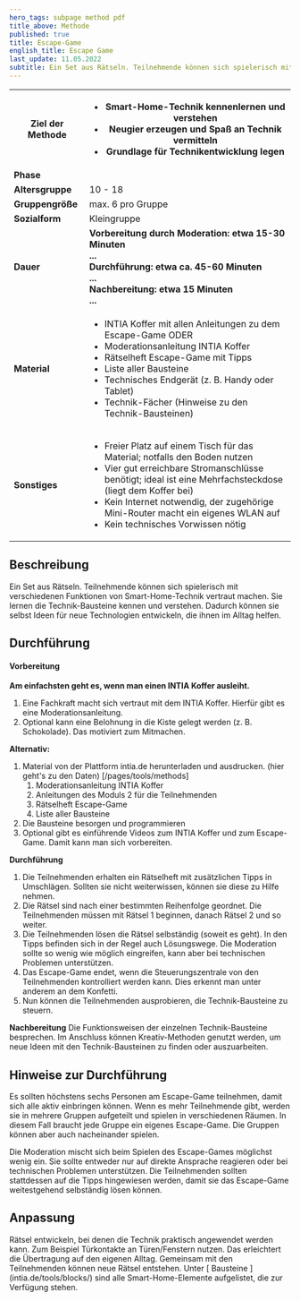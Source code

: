 ```yaml
---
hero_tags: subpage method pdf
title_above: Methode
published: true
title: Escape-Game
english_title: Escape Game
last_update: 11.05.2022
subtitle: Ein Set aus Rätseln. Teilnehmende können sich spielerisch mit verschiedenen Funktionen von Smart-Home-Technik vertraut machen. Sie lernen die Technik-Bausteine kennen und verstehen. Dadurch können sie selbst Ideen für neue Technologien entwickeln, die ihnen im Alltag helfen.
---
```


<table class="tb">
    <tr>
        <th><strong>Ziel der Methode</strong></th>
        <th>

- Smart-Home-Technik kennenlernen und verstehen
- Neugier erzeugen und Spaß an Technik vermitteln
- Grundlage für Technikentwicklung legen

</th>
    </tr>
    <tr>
      <td><strong>Phase</strong></td>
      <td></td>
    </tr>
    <tr>
      <td><strong>Altersgruppe</strong></td>
      <td>10 - 18</td>
    </tr>
    <tr>
      <td><strong>Gruppengröße</strong></td>
      <td>max. 6 pro Gruppe</td>
    </tr>
    <tr>
      <td><strong>Sozialform</strong></td>
      <td>Kleingruppe</td>
    </tr>
    <tr>
      <td><strong>Dauer</strong></td>
      <td>
      <strong>
      Vorbereitung durch Moderation: etwa 15-30 Minuten<br>
      ...<br>
      Durchführung: etwa ca. 45-60 Minuten<br>
      ...<br>
      Nachbereitung: etwa 15 Minuten<br>
      ...
      </strong>
      </td>
    </tr>
    <tr>
      <td><strong>Material</strong></td>
      <td>
    <ul>
    <li>INTIA Koffer mit allen Anleitungen zu dem Escape-Game ODER</li>
    <li>Moderationsanleitung INTIA Koffer</li>
    <li>Rätselheft Escape-Game mit Tipps</li>
    <li>Liste aller Bausteine</li>
    <li>Technisches Endgerät (z. B. Handy oder Tablet)</li>
    <li>Technik-Fächer (Hinweise zu den Technik-Bausteinen)</li>
    </ul>
    </td>
    </tr>
    <tr>
      <td><strong>Sonstiges</strong></td>
      <td>

- Freier Platz auf einem Tisch für das Material; notfalls den Boden nutzen
- Vier gut erreichbare Stromanschlüsse benötigt; ideal ist eine Mehrfachsteckdose (liegt dem Koffer bei)
- Kein Internet notwendig, der zugehörige Mini-Router macht ein eigenes WLAN auf
- Kein technisches Vorwissen nötig
</td>
</tr>
</table>

## Beschreibung

Ein Set aus Rätseln. Teilnehmende können sich spielerisch mit verschiedenen Funktionen von Smart-Home-Technik vertraut machen. Sie lernen die Technik-Bausteine kennen und verstehen. Dadurch können sie selbst Ideen für neue Technologien entwickeln, die ihnen im Alltag helfen.

## Durchführung

#### Vorbereitung

**Am einfachsten geht es, wenn man einen INTIA Koffer ausleiht.**

1. Eine Fachkraft macht sich vertraut mit dem INTIA Koffer. Hierfür gibt es eine Moderationsanleitung.
2. Optional kann eine Belohnung in die Kiste gelegt werden (z. B. Schokolade). Das motiviert zum Mitmachen.

**Alternativ:**

1. Material von der Plattform intia.de herunterladen und ausdrucken. (hier geht's zu den Daten) [/pages/tools/methods]
   1. Moderationsanleitung INTIA Koffer
   2. Anleitungen des Moduls 2 für die Teilnehmenden
   3. Rätselheft Escape-Game
   4. Liste aller Bausteine
2. Die Bausteine besorgen und programmieren
3. Optional gibt es einführende Videos zum INTIA Koffer und zum Escape-Game. Damit kann man sich vorbereiten.

**Durchführung**

1. Die Teilnehmenden erhalten ein Rätselheft mit zusätzlichen Tipps in Umschlägen. Sollten sie nicht weiterwissen, können sie diese zu Hilfe nehmen.
2. Die Rätsel sind nach einer bestimmten Reihenfolge geordnet. Die Teilnehmenden müssen mit Rätsel 1 beginnen, danach Rätsel 2 und so weiter.
3. Die Teilnehmenden lösen die Rätsel selbständig (soweit es geht). In den Tipps befinden sich in der Regel auch Lösungswege. Die Moderation sollte so wenig wie möglich eingreifen, kann aber bei technischen Problemen unterstützen.
4. Das Escape-Game endet, wenn die Steuerungszentrale von den Teilnehmenden kontrolliert werden kann. Dies erkennt man unter anderem an dem Konfetti.
5. Nun können die Teilnehmenden ausprobieren, die Technik-Bausteine zu steuern.

**Nachbereitung**
Die Funktionsweisen der einzelnen Technik-Bausteine besprechen. Im Anschluss können Kreativ-Methoden genutzt werden, um neue Ideen mit den Technik-Bausteinen zu finden oder auszuarbeiten.

## Hinweise zur Durchführung

Es sollten höchstens sechs Personen am Escape-Game teilnehmen, damit sich alle aktiv einbringen können. Wenn es mehr Teilnehmende gibt, werden sie in mehrere Gruppen aufgeteilt und spielen in verschiedenen Räumen. In diesem Fall braucht jede Gruppe ein eigenes Escape-Game. Die Gruppen können aber auch nacheinander spielen.

Die Moderation mischt sich beim Spielen des Escape-Games möglichst wenig ein. Sie sollte entweder nur auf direkte Ansprache reagieren oder bei technischen Problemen unterstützen. Die Teilnehmenden sollten stattdessen auf die Tipps hingewiesen werden, damit sie das Escape-Game weitestgehend selbständig lösen können.

## Anpassung

Rätsel entwickeln, bei denen die Technik praktisch angewendet werden kann. Zum Beispiel Türkontakte an Türen/Fenstern nutzen. Das erleichtert die Übertragung auf den eigenen Alltag. Gemeinsam mit den Teilnehmenden können neue Rätsel entstehen. Unter [ Bausteine ] (intia.de/tools/blocks/) sind alle Smart-Home-Elemente aufgelistet, die zur Verfügung stehen.
